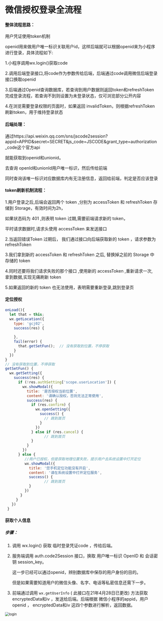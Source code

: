 # 微信授权登录全流程

#### 整体流程思路：

用户凭证使用token机制

openid用来做用户唯一标识关联用户id，这样后端就可以根据openid来为小程序进行登录，具体流程如下:

1.小程序调用wx.login()获取code

2.调用后端登录接口,将code作为参数传给后端，后端通过code调用微信后端登录接口换取openid

3.后端通过Openid查询数据库，若查询到用户数据则返回token和refreshToken完成登录流程，若查询不到则设置为未登录状态，仅可浏览部分公开内容

4.在浏览需要登录权限的页面时，如果返回 invalidToken，则根据refreshToken刷新token，用于维持登录状态



#### 后端处理：

通过https://api.weixin.qq.com/sns/jscode2session?appid=APPID&secret=SECRET&js_code=JSCODE&grant_type=authorization_code这个官方api

就能获取到openid和unionid。

去查询 openId和unionId用户唯一标识，然后传给前端

同时查询该唯一标识对应数据库内有无注册信息，返回给前端，判定是否应该登录



#### token刷新机制流程：

1.用户登录之后,后端会返回两个 token ,分别为 accessToken 和 refreshToken 存储到 Storage，有效时间为2h，

如果状态码为 401 ,则表明 token 过期,需要前端请求新的 token，

平时请求数据时,请求头使用 accessToken 来发送接口

2.当返回错误Token 过期后， 我们通过接口向后端获取新的 token ，请求参数为 refreshToken

3.我们拿到新的 accessToken 和 refreshToken 之后, 替换掉之前的 Storage 中存储的 token

4.同时还要将我们请求失败的那个接口 ,使用新的 accessToken ,重新请求一次, 拿到数据,实现无痛刷新 token

5.如果返回的新的 token 也无法使用，表明需要重新登录,跳到登录页



#### 定位授权

```js
onLoad(){
  let that = this;
  wx.getLocation({
    type: 'gcj02',
    success(res) {
          
    },
    fail(error) {
      that.getSetFun();  // 没有获取到位置，不停获取
    }
  })
}
// 没有获取到位置，不停获取
getSetFun() {
  wx.getSetting({
    success(res) {
      if (!res.authSetting['scope.userLocation']) {
        wx.showModal({
          title: '是否授权当前位置',
          content: '请确认授权，否则无法正常使用',
          success(res) {
            if (res.confirm) {
              wx.openSetting({
                success() {
                  // 跳到首页
                }
              })
            } else if (res.cancel) {
                  // 跳到首页
            }
          }
        })
      } else {
         //用户已授权，但是获取地理位置失败，提示用户去系统设置中打开定位
         wx.showModal({
           title: '您手机定位功能没有开启',	
           content: '请在系统设置中打开定位服务',
           success() {
                  // 跳到首页
           }
         })
       }
     }
   })
 }
```



#### 获取个人信息

##### 步骤：

1. 调用 wx.login() 获取 临时登录凭证code ，传给后端。

2. 服务端调用 auth.code2Session 接口，换取 用户唯一标识 OpenID 和 会话密钥 session_key。

   这一步已经可以通过openid，辨别数据库中保存的用户身份的目的。

   但是如果需要知道用户的微信头像、名字、电话等私密信息还需下一步。

3. 前端通过调用  `wx.getUserInfo` ( 此接口在21年4月28日已更改) 方法获取encryptedData和iv ，发送给后端。后端根据 微信小程序的appid，用户openid ， encryptedData和iv 这四个参数进行解析，返回数据。

<img src="https://i.loli.net/2021/08/09/wgsl35amox6hz7p.jpg" alt="login" style="zoom:80%;" />

